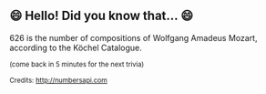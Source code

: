 ## :smile: Hello! Did you know that... :smile:
626 is the number of compositions of Wolfgang Amadeus Mozart, according to the Köchel Catalogue.

<sup>(come back in 5 minutes for the next trivia)</sup>


<sup>Credits: http://numbersapi.com</sup>
